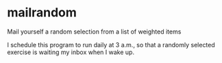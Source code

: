# mailrandom
Mail yourself a random selection from a list of weighted items

I schedule this program to run daily at 3 a.m., so that a randomly selected exercise is waiting my inbox when I wake up.
